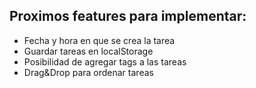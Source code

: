 ## Proximos features para implementar:

- Fecha y hora en que se crea la tarea
- Guardar tareas en localStorage
- Posibilidad de agregar tags a las tareas
- Drag&Drop para ordenar tareas
